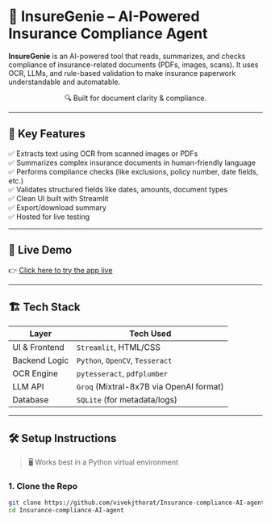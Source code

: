 # 🧾 InsureGenie – AI-Powered Insurance Compliance Agent

**InsureGenie** is an AI-powered tool that reads, summarizes, and checks compliance of insurance-related documents (PDFs, images, scans). It uses OCR, LLMs, and rule-based validation to make insurance paperwork understandable and automatable.

<div align="center">
  🔍 Built for document clarity & compliance.
</div>

---

## 📌 Key Features

✅ Extracts text using OCR from scanned images or PDFs  
✅ Summarizes complex insurance documents in human-friendly language  
✅ Performs compliance checks (like exclusions, policy number, date fields, etc.)  
✅ Validates structured fields like dates, amounts, document types  
✅ Clean UI built with Streamlit  
✅ Export/download summary  
✅ Hosted for live testing  

---

## 🚀 Live Demo

👉 [Click here to try the app live](https://insuregenie.streamlit.app)  

---

## 🏗️ Tech Stack

| Layer        | Tech Used                     |
|--------------|-------------------------------|
| UI & Frontend | `Streamlit`, HTML/CSS         |
| Backend Logic | `Python`, `OpenCV`, `Tesseract` |
| OCR Engine   | `pytesseract`, `pdfplumber`    |
| LLM API      | `Groq` (Mixtral-8x7B via OpenAI format) |
| Database     | `SQLite` (for metadata/logs)   |

---

## 🛠️ Setup Instructions

> 🖥️ Works best in a Python virtual environment

### 1. Clone the Repo
```bash
git clone https://github.com/vivekjthorat/Insurance-compliance-AI-agent.git
cd Insurance-compliance-AI-agent
